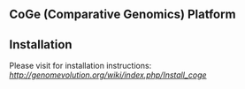 CoGe (Comparative Genomics) Platform
------------------------------------


Installation
------------

Please visit for installation instructions:
*http://genomevolution.org/wiki/index.php/Install_coge*

